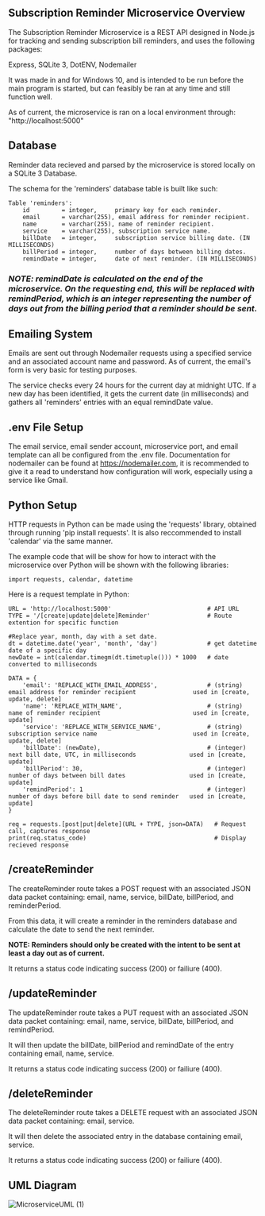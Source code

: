 ## Subscription Reminder Microservice Overview
The Subscription Reminder Microservice is a REST API designed in Node.js for tracking and sending subscription bill reminders, and uses the following packages:

Express, SQLite 3, DotENV, Nodemailer

It  was made in and for Windows 10, and is intended to be run before the main program is started, but can feasibly be ran at any time and still function well.

As of current, the microservice is ran on a local environment through: "http://localhost:5000"

## Database

Reminder data recieved and parsed by the microservice is stored locally on a SQLite 3 Database.

The schema for the 'reminders' database table is built like such:
```
Table 'reminders':
    id         = integer,     primary key for each reminder.
    email      = varchar(255), email address for reminder recipient.
    name       = varchar(255), name of reminder recipient.
    service    = varchar(255), subscription service name.
    billDate   = integer,     subscription service billing date. (IN MILLISECONDS)
    billPeriod = integer,     number of days between billing dates.
    remindDate = integer,     date of next reminder. (IN MILLISECONDS)
```
### ***NOTE: remindDate is calculated on the end of the microservice. On the requesting end, this will be replaced with remindPeriod, which is an integer representing the number of days out from the billing period that a reminder should be sent.***


## Emailing System
Emails are sent out through Nodemailer requests using a specified service and an associated account name and password.
As of current, the email's form is very basic for testing purposes.

The service checks every 24 hours for the current day at midnight UTC. 
If a new day has been identified, it gets the current date (in milliseconds) and gathers all 'reminders' entries with an equal remindDate value.

## .env File Setup

The email service, email sender account, microservice port, and email template can all be configured from the .env file.
Documentation for nodemailer can be found at https://nodemailer.com, it is recommended to give it a read to understand how configuration will work, especially using a service like Gmail.

## Python Setup
HTTP requests in Python can be made using the 'requests' library, obtained through running 'pip install requests'. It is also reccommended to install 'calendar' via the same manner.

The example code that will be show for how to interact with the microservice over Python will be shown with the following libraries:
```
import requests, calendar, datetime
```
Here is a request template in Python:
```
URL = 'http://localhost:5000'                           # API URL
TYPE = '/[create|update|delete]Reminder'                # Route extention for specific function

#Replace year, month, day with a set date.
dt = datetime.date('year', 'month', 'day')              # get datetime date of a specific day
newDate = int(calendar.timegm(dt.timetuple())) * 1000   # date converted to milliseconds

DATA = {
    'email': 'REPLACE_WITH_EMAIL_ADDRESS',              # (string) email address for reminder recipient                used in [create, update, delete]
    'name': 'REPLACE_WITH_NAME',                        # (string) name of reminder recipient                          used in [create, update]
    'service': 'REPLACE_WITH_SERVICE_NAME',             # (string) subscription service name                           used in [create, update, delete]
    'billDate': (newDate),                              # (integer) next bill date, UTC, in milliseconds               used in [create, update]
    'billPeriod': 30,                                   # (integer) number of days between bill dates                  used in [create, update]
    'remindPeriod': 1                                   # (integer) number of days before bill date to send reminder   used in [create, update]
}

req = requests.[post|put|delete](URL + TYPE, json=DATA)   # Request call, captures response
print(req.status_code)                                    # Display recieved response
```
## /createReminder
The createReminder route takes a POST request with an associated JSON data packet containing:
email, name, service, billDate, billPeriod, and reminderPeriod.

From this data, it will create a reminder in the reminders database and calculate the date to send the next reminder.

**NOTE: Reminders should only be created with the intent to be sent at least a day out as of current.**

It returns a status code indicating success (200) or failiure (400).

## /updateReminder
The updateReminder route takes a PUT request with an associated JSON data packet containing:
email, name, service, billDate, billPeriod, and remindPeriod.

It will then update the billDate, billPeriod and remindDate of the entry containing email, name, service.

It returns a status code indicating success (200) or failiure (400).

## /deleteReminder
The deleteReminder route takes a DELETE request with an associated JSON data packet containing:
email, service.

It will then delete the associated entry in the database containing email, service.

It returns a status code indicating success (200) or failiure (400).

## UML Diagram
![MicroserviceUML (1)](https://github.com/user-attachments/assets/689323d1-0521-4ed9-9f81-dbf31c477b9f)

